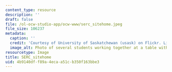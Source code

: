```yaml
---
content_type: resource
description: ''
draft: false
file: /ol-ocw-studio-app/ocw-www/serc_sitehome.jpeg
file_size: 106237
metadata:
  caption: ''
  credit: 'Courtesy of University of Saskatchewan (usask) on Flickr. License: CC BY-NC-SA.'
  image_alt: Photo of several students working together at a table with laptop computers.
resourcetype: Image
title: SERC_sitehome
uid: 4b9140df-f89a-4eca-a51c-b350f163bbe3
---
```

